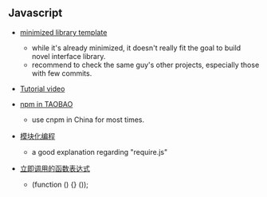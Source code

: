 ## Javascript


- [minimized library template](https://github.com/jeremyckahn/lib-tmpl)
	- while it's already minimized, it doesn't really fit the goal to build novel interface library.
	- recommend to check the same guy's other projects, especially those with few commits.
- [Tutorial video](https://www.youtube.com/watch?v=OGZB7lq9-Mk)
- [npm in TAOBAO](https://npm.taobao.org/)
	- use cnpm in China for most times.
	
	
- [模块化编程](http://www.ruanyifeng.com/blog/2012/11/require_js.html)
	- a good explanation regarding "require.js"
	

- [立即调用的函数表达式](http://www.cnblogs.com/TomXu/archive/2011/12/31/2289423.html)
	-  (function () {} ());